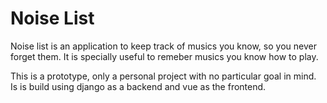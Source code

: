 Noise List
==========

Noise list is an application to keep track of musics you know, so you never forget them.
It is specially useful to remeber musics you know how to play.

This is a prototype, only a personal project with no particular goal in mind.
Is is build using django as a backend and vue as the frontend.